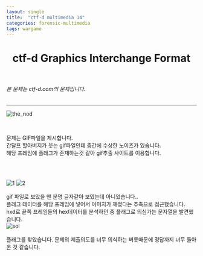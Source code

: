 ```yaml
---
layout: single
title:  "ctf-d multimedia 14"
categories: forensic-multimedia
tags: wargame
---
```



# <center>ctf-d Graphics Interchange Format</center><br>
###### 본 문제는 ctf-d.com의 문제입니다.<br>
---
![the_nod](https://user-images.githubusercontent.com/91110884/188302418-04f99814-551a-4da7-837e-20b3fe99224f.gif)

<br>

 문제는 GIF파일을 제시합니다.<br>
간달프 할아버지가 웃는 gif파일인데 중간에 수상한 노이즈가 있습니다.<br>
해당 프레임에 플래그가 존재하는것 같아 gif추출 사이트를 이용합니다.<br>

<br><br>

![1](https://user-images.githubusercontent.com/91110884/188302553-c8d76b63-a5d3-4a77-abe9-4e6dd670ee53.PNG)
![2](https://user-images.githubusercontent.com/91110884/188302587-047d8a82-6c80-4540-b1d4-18ed7c06d261.PNG)
<br><br>
gif 파일로 보았을 땐 분명 글자같아 보였는데 아니었습니다.. <br>
플래그 데이터를 해당 프레임에 넣어서 이미지가 깨졌다는 추측으로 접근했습니다.<br>
hxd로 끝쪽 프레임들의 hex데이터를 분석하던 중 플래그로 의심가는 문자열을 발견했습니다.
<br>
![sol](https://user-images.githubusercontent.com/91110884/188302563-20727c98-78dd-4523-b039-d9ced0e31d04.PNG)
<br>
<br>
플래그를 찾았습니다. 문제의 제출의도를 너무 의식하는 버릇때문에 정답까지 너무 돌아온 것 같습니다.

